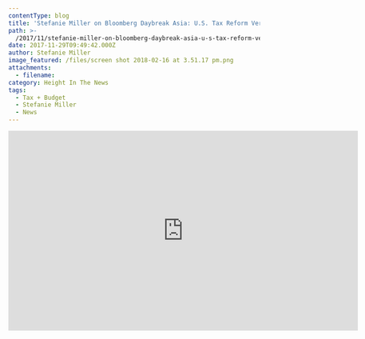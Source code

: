 ```yaml
---
contentType: blog
title: 'Stefanie Miller on Bloomberg Daybreak Asia: U.S. Tax Reform Very Doable'
path: >-
  /2017/11/stefanie-miller-on-bloomberg-daybreak-asia-u-s-tax-reform-very-doable/
date: 2017-11-29T09:49:42.000Z
author: Stefanie Miller
image_featured: /files/screen shot 2018-02-16 at 3.51.17 pm.png
attachments:
  - filename:
category: Height In The News
tags:
  - Tax + Budget
  - Stefanie Miller
  - News
---
```

<iframe src="https://www.bloomberg.com/api/embed/iframe?id=4ba639bc-d3e5-458a-bb67-afbb6a91683d" width="700" height="400" frameborder="0"></iframe>

